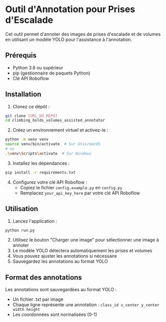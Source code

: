 # Outil d'Annotation pour Prises d'Escalade

Cet outil permet d'annoter des images de prises d'escalade et de volumes en utilisant un modèle YOLO pour l'assistance à l'annotation.

## Prérequis

- Python 3.8 ou supérieur
- pip (gestionnaire de paquets Python)
- Clé API Roboflow

## Installation

1. Clonez ce dépôt :
```bash
git clone [URL_DU_REPO]
cd climbing_holds_volumes_assisted_annotator
```

2. Créez un environnement virtuel et activez-le :
```bash
python -m venv venv
source venv/bin/activate  # Sur Unix/macOS
# ou
.\venv\Scripts\activate  # Sur Windows
```

3. Installez les dépendances :
```bash
pip install -r requirements.txt
```

4. Configurez votre clé API Roboflow :
   - Copiez le fichier `config.example.py` en `config.py`
   - Remplacez `your_api_key_here` par votre clé API Roboflow

## Utilisation

1. Lancez l'application :
```bash
python run.py
```

2. Utilisez le bouton "Charger une image" pour sélectionner une image à annoter
3. Le modèle YOLO détectera automatiquement les prises et volumes
4. Vous pouvez ajuster les annotations si nécessaire
5. Sauvegardez les annotations au format YOLO

## Format des annotations

Les annotations sont sauvegardées au format YOLO :
- Un fichier .txt par image
- Chaque ligne représente une annotation : `class_id x_center y_center width height`
- Les coordonnées sont normalisées (0-1) 